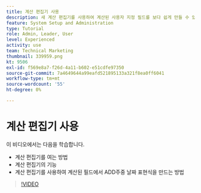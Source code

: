 ```yaml
---
title: 계산 편집기 사용
description: 새 계산 편집기를 사용하여 계산된 사용자 지정 필드를 보다 쉽게 만들 수 있습니다.
feature: System Setup and Administration
type: Tutorial
role: Admin, Leader, User
level: Experienced
activity: use
team: Technical Marketing
thumbnail: 339959.png
kt: 9506
exl-id: f569e8a7-f26d-4a11-b602-e51cdfe97350
source-git-commit: 7a4649644a99eafd521895133a321f8ea0ff6041
workflow-type: tm+mt
source-wordcount: '55'
ht-degree: 0%

---
```


# 계산 편집기 사용

이 비디오에서는 다음을 학습합니다.

* 계산 편집기를 여는 방법
* 계산 편집기의 기능
* 계산 편집기를 사용하여 계산된 필드에서 ADD주중 날짜 표현식을 만드는 방법

>[!VIDEO](https://video.tv.adobe.com/v/339959/?quality=12)
